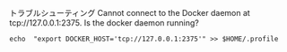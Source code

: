 トラブルシューティング
Cannot connect to the Docker daemon at tcp://127.0.0.1:2375. Is the docker daemon running?
```
echo  "export DOCKER_HOST='tcp://127.0.0.1:2375'" >> $HOME/.profile
```
